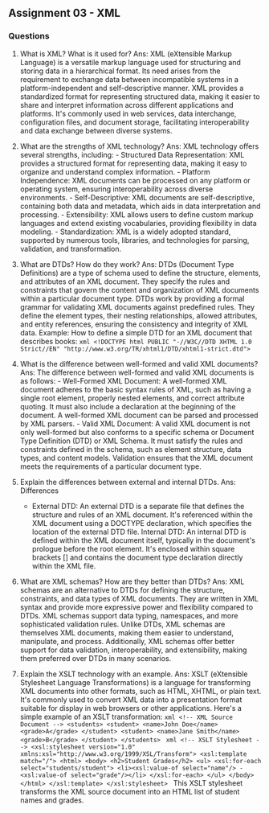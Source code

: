 ## Assignment 03 - XML

### Questions

1. What is XML? What is it used for?
    Ans: XML (eXtensible Markup Language) is a versatile markup language used for structuring and storing data in a hierarchical format. Its need arises from the requirement to exchange data between incompatible systems in a platform-independent and self-descriptive manner. XML provides a standardized format for representing structured data, making it easier to share and interpret information across different applications and platforms. It's commonly used in web services, data interchange, configuration files, and document storage, facilitating interoperability and data exchange between diverse systems.

2. What are the strengths of XML technology?
    Ans: XML technology offers several strengths, including:
        - Structured Data Representation: XML provides a structured format for representing data, making it easy to organize and understand complex information.
        - Platform Independence: XML documents can be processed on any platform or operating system, ensuring interoperability across diverse environments.
        - Self-Descriptive: XML documents are self-descriptive, containing both data and metadata, which aids in data interpretation and processing.
        - Extensibility: XML allows users to define custom markup languages and extend existing vocabularies, providing flexibility in data modeling.
        - Standardization: XML is a widely adopted standard, supported by numerous tools, libraries, and technologies for parsing, validation, and transformation.

3. What are DTDs? How do they work?
    Ans: DTDs (Document Type Definitions) are a type of schema used to define the structure, elements, and attributes of an XML document. They specify the rules and constraints that govern the content and organization of XML documents within a particular document type. DTDs work by providing a formal grammar for validating XML documents against predefined rules. They define the element types, their nesting relationships, allowed attributes, and entity references, ensuring the consistency and integrity of XML data.
    Example: How to define a simple DTD for an XML document that describes books:
        ```xml
            <!DOCTYPE html PUBLIC "-//W3C//DTD XHTML 1.0 Strict//EN"
                "http://www.w3.org/TR/xhtml1/DTD/xhtml1-strict.dtd">
        ```

4. What is the difference between well-formed and valid XML documents?
    Ans: The difference between well-formed and valid XML documents is as follows:
        - Well-Formed XML Document: A well-formed XML document adheres to the basic syntax rules of XML, such as having a single root element, properly nested elements, and correct attribute quoting. It must also include a declaration at the beginning of the document. A well-formed XML document can be parsed and processed by XML parsers.
        - Valid XML Document: A valid XML document is not only well-formed but also conforms to a specific schema or Document Type Definition (DTD) or XML Schema. It must satisfy the rules and constraints defined in the schema, such as element structure, data types, and content models. Validation ensures that the XML document meets the requirements of a particular document type.

5. Explain the differences between external and internal DTDs.
    Ans: Differences
     - External DTD: An external DTD is a separate file that defines the structure and rules of an XML document. It's referenced within the XML document using a DOCTYPE declaration, which specifies the location of the external DTD file.
     Internal DTD: An internal DTD is defined within the XML document itself, typically in the document's prologue before the root element. It's enclosed within square brackets [] and contains the document type declaration directly within the XML file.

6. What are XML schemas? How are they better than DTDs?
    Ans: XML schemas are an alternative to DTDs for defining the structure, constraints, and data types of XML documents. They are written in XML syntax and provide more expressive power and flexibility compared to DTDs. XML schemas support data typing, namespaces, and more sophisticated validation rules. Unlike DTDs, XML schemas are themselves XML documents, making them easier to understand, manipulate, and process. Additionally, XML schemas offer better support for data validation, interoperability, and extensibility, making them preferred over DTDs in many scenarios.

7. Explain the XSLT technology with an example.
    Ans: XSLT (eXtensible Stylesheet Language Transformations) is a language for transforming XML documents into other formats, such as HTML, XHTML, or plain text. It's commonly used to convert XML data into a presentation format suitable for display in web browsers or other applications. Here's a simple example of an XSLT transformation:
        ```xml
            <!-- XML Source Document -->
            <students>
                <student>
                    <name>John Doe</name>
                    <grade>A</grade>
                </student>
                <student>
                    <name>Jane Smith</name>
                    <grade>B</grade>
                </student>
            </students>
        ```
        ```xml
            <!-- XSLT Stylesheet -->
            <xsl:stylesheet version="1.0" xmlns:xsl="http://www.w3.org/1999/XSL/Transform">
                <xsl:template match="/">
                    <html>
                        <body>
                            <h2>Student Grades</h2>
                            <ul>
                                <xsl:for-each select="students/student">
                                    <li><xsl:value-of select="name"/> - <xsl:value-of select="grade"/></li>
                                </xsl:for-each>
                            </ul>
                        </body>
                    </html>
                </xsl:template>
            </xsl:stylesheet>
        ```
        This XSLT stylesheet transforms the XML source document into an HTML list of student names and grades.
